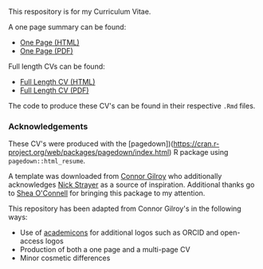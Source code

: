 This respository is for my Curriculum Vitae.

A one page summary can be found:

- [One Page (HTML)](one_page_cv.html)
- [One Page (PDF)](Gihawi_One_Page_CV.pdf)

Full length CVs can be found:

- [Full Length CV (HTML)](index.html)
- [Full Length CV (PDF)](Gihawi_CV.pdf)

The code to produce these CV's can be found in their respective `.Rmd` files.


### Acknowledgements

These CV's were produced with the [pagedown])(https://cran.r-project.org/web/packages/pagedown/index.html) R package using `pagedown::html_resume`.

A template was downloaded from [Connor Gilroy](https://github.com/ccgilroy/resume) who additionally acknowledges [Nick Strayer](https://github.com/nstrayer/cv) as a source of inspiration. Additional thanks go to [Shea O'Connell](https://github.com/Shedimus) for bringing this package to my attention. 

This repository has been adapted from Connor Gilroy's in the following ways:

- Use of [academicons](https://github.com/jpswalsh/academicons/blob/master/css/academicons.css) for additional logos such as ORCID and open-access logos
- Production of both a one page and a multi-page CV
- Minor cosmetic differences
